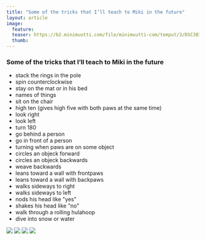 ```yaml
---
title: "Some of the tricks that I’ll teach to Miki in the future"
layout: article
image:
  feature:
  teaser: https://b2.minimuutti.com/file/minimuutti-com/temput/3/DSC30147-245px.jpg
  thumb:
---
```


### Some of the tricks that I’ll teach to Miki in the future

* stack the rings in the pole
* spin counterclockwise
* stay on the mat or in his bed
* names of things
* sit on the chair
* high ten (gives high five with both paws at the same time)
* look right
* look left
* turn 180
* go behind a person
* go in front of a person
* turning when paws are on some object
* circles an objeck forward
* circles an objeck backwards
* weave backwards
* leans toward a wall with frontpaws
* leans toward a wall with backpaws
* walks sideways to right
* walks sideways to left
* nods his head like "yes"
* shakes his head like "no"
* walk through a rolling hulahoop
* dive into snow or water

[![](https://b2.minimuutti.com/file/minimuutti-com/temput/3/IMG19686-245px.jpg)](https://dl.dropboxusercontent.com/sh/ea1wtnz7z734o12/AAAAZKpqOgqf9jAm_hTBtqVra/temput/3/IMG19686.JPG)
[![](https://b2.minimuutti.com/file/minimuutti-com/temput/3/DSC22512-245px.jpg)](https://dl.dropboxusercontent.com/sh/ea1wtnz7z734o12/AAAkGocSw93CHyJFFxd9W4kta/temput/3/DSC22512.JPG)
[![](https://b2.minimuutti.com/file/minimuutti-com/temput/3/IMG14954-245px.jpg)](https://dl.dropboxusercontent.com/sh/ea1wtnz7z734o12/AAAWDGr88SFkHCb6BsGS0p2fa/temput/3/IMG14954.JPG)
[![](https://b2.minimuutti.com/file/minimuutti-com/temput/3/IMG12660-245px.jpg)](https://dl.dropboxusercontent.com/sh/ea1wtnz7z734o12/AAD6ZnuB-ERDhZcwxj7JMmx6a/temput/3/IMG12660.JPG)
